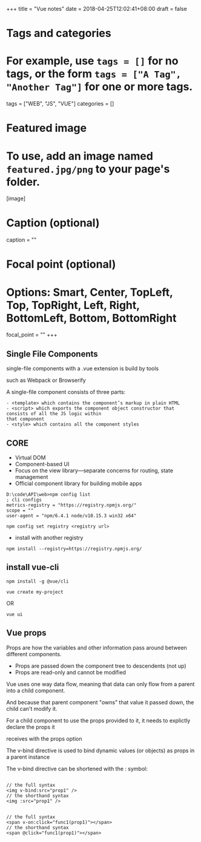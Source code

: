 +++
title = "Vue notes"
date = 2018-04-25T12:02:41+08:00
draft = false

# Tags and categories
# For example, use `tags = []` for no tags, or the form `tags = ["A Tag", "Another Tag"]` for one or more tags.
tags = ["WEB", "JS", "VUE"]
categories = []

# Featured image
# To use, add an image named `featured.jpg/png` to your page's folder. 
[image]
  # Caption (optional)
  caption = ""

  # Focal point (optional)
  # Options: Smart, Center, TopLeft, Top, TopRight, Left, Right, BottomLeft, Bottom, BottomRight
  focal_point = ""
+++

## Single File Components

single-file components with a .vue extension is build by tools 

such as Webpack or Browserify

A single-file component consists of three parts:

```
- <template> which contains the component’s markup in plain HTML
- <script> which exports the component object constructor that consists of all the JS logic within
that component
- <style> which contains all the component styles
```

## CORE

- Virtual DOM
- Component-based UI
- Focus on the view library—separate concerns for routing, state management
- Official component library for building mobile apps

```
D:\code\API\web>npm config list
; cli configs
metrics-registry = "https://registry.npmjs.org/"
scope = ""
user-agent = "npm/6.4.1 node/v10.15.3 win32 x64"
```


```
npm config set registry <registry url>
```


- install with another registry

```
npm install --registry=https://registry.npmjs.org/ 
```


## install vue-cli

```
npm install -g @vue/cli
```

```
vue create my-project
```
OR

```
vue ui
```

## Vue props

Props are how the variables and other information pass around between different components. 

- Props are passed down the component tree to descendents (not up)
- Props are read-only and cannot be modified 

Vue uses one way data flow, meaning that data can only flow from a parent into a child component. 

And because that parent component "owns" that value it passed down, the child can't modify it.

For a child component to use the props provided to it, it needs to explictly declare the props it

receives with the props option

The v-bind directive is used to bind dynamic values (or objects) as props in a parent instance

The v-bind directive can be shortened with the : symbol:

```

// the full syntax
<img v-bind:src="prop1" />
// the shorthand syntax
<img :src="prop1" />


// the full syntax
<span v-on:click="func1(prop1)"></span>
// the shorthand syntax
<span @click="func1(prop1)"></span>

```
